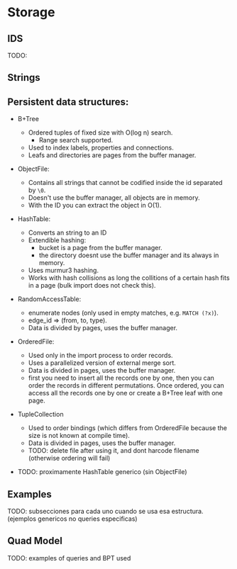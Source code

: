 # Storage

## IDS
TODO:

## Strings

## Persistent data structures:
* B+Tree
    - Ordered tuples of fixed size with O(log n) search.
        - Range search supported.
    - Used to index labels, properties and connections.
    - Leafs and directories are pages from the buffer manager.

* ObjectFile:
    - Contains all strings that cannot be codified inside the id separated by `\0`.
    - Doesn't use the buffer manager, all objects are in memory.
    - With the ID you can extract the object in O(1).

* HashTable:
    - Converts an string to an ID
    - Extendible hashing:
        - bucket is a page from the buffer manager.
        - the directory doesnt use the buffer manager and its always in memory.
    - Uses murmur3 hashing.
    - Works with hash collisions as long the collitions of a certain hash fits in a page (bulk import does not check this).

* RandomAccessTable:
    - enumerate nodes (only used in empty matches, e.g. `MATCH (?x)`).
    - edge_id => (from, to, type).
    - Data is divided by pages, uses the buffer manager.

* OrderedFile:
    - Used only in the import process to order records.
    - Uses a parallelized version of external merge sort.
    - Data is divided in pages, uses the buffer manager.
    - first you need to insert all the records one by one, then you can order the records in different permutations. Once ordered, you can access all the records one by one or create a B+Tree leaf with one page.

* TupleCollection
    - Used to order bindings (which differs from OrderedFile because the size is not known at compile time).
    - Data is divided in pages, uses the buffer manager.
    - TODO: delete file after using it, and dont harcode filename (otherwise ordering will fail)

* TODO: proximamente HashTable generico (sin ObjectFile)

## Examples
TODO: subsecciones para cada uno cuando se usa esa estructura. (ejemplos genericos no queries especificas)

## Quad Model
TODO: examples of queries and BPT used
